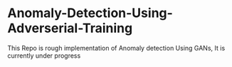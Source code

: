 # Anomaly-Detection-Using-Adverserial-Training
This Repo is rough implementation of Anomaly detection Using GANs, It is currently under progress
